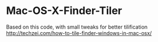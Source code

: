 Mac-OS-X-Finder-Tiler
=====================

Based on this code,  with small tweaks for better tilification
http://techzei.com/how-to-tile-finder-windows-in-mac-osx/

